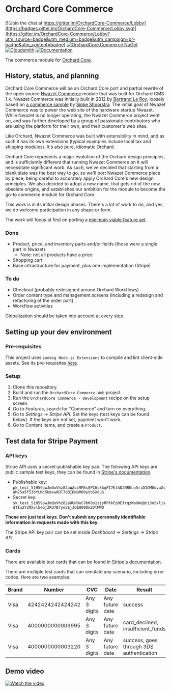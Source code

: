 # Orchard Core Commerce

[![Join the chat at https://gitter.im/OrchardCore-Commerce/Lobby](https://badges.gitter.im/OrchardCore-Commerce/Lobby.svg)](https://gitter.im/OrchardCore-Commerce/Lobby?utm_source=badge&utm_medium=badge&utm_campaign=pr-badge&utm_content=badge) [![OrchardCore.Commerce NuGet](https://img.shields.io/nuget/v/OrchardCore.Commerce?label=OrchardCore.Commerce)](https://www.nuget.org/packages/OrchardCore.Commerce/) [![Cloudsmith](https://api-prd.cloudsmith.io/badges/version/orchardcore/commerce/nuget/OrchardCore.Commerce/latest/x/?render=true&badge_token=gAAAAABey9hKFD_C-ZIpLvayS3HDsIjIorQluDs53KjIdlxoDz6Ntt1TzvMNJp7a_UWvQbsfN5nS7_0IbxCyqHZsjhmZP6cBkKforo-NqwrH5-E6QCrJ3D8%3D)](https://cloudsmith.io/~orchardcore/repos/commerce/packages/detail/nuget/OrchardCore.Commerce/latest/)
[![Documentation](https://readthedocs.org/projects/orchardcorecommerce/badge/)](https://commerce.orchardcore.net/)

The commerce module for [Orchard Core](https://github.com/OrchardCMS/OrchardCore).

## History, status, and planning

Orchard Core Commerce will be an Orchard Core port and partial rewrite of the open source [Nwazet Commerce](https://github.com/bleroy/Nwazet.Commerce) module that was built for Orchard CMS 1.x. Nwazet Commerce was initially built in 2012 by [Bertrand Le Roy](https://github.com/bleroy), loosely based on [a commerce sample](http://www.ideliverable.com/blog/writing-an-orchard-webshop-module-from-scratch-part-1) by [Sipke Shoorstra](https://github.com/sfmskywalker). The initial goal of Nwazet Commerce was to power the web site of the hardware startup Nwazet. While Nwazet is no longer operating, the Nwazet Commerce project went on, and was further developed by a group of passionate contributors who are using the platform for their own, and their customer's web sites.

Like Orchard, Nwazet Commerce was built with extensibility in mind, and as such it has its own extensions (typical examples include local tax and shipping modules). It's also pure, idiomatic Orchard.

Orchard Core represents a major evolution of the Orchard design principles, and is sufficiently different that running Nwazet Commerce on it will necessitate significant work. As such, we've decided that starting from a blank slate was the best way to go, so we'll port Nwazet Commerce piece by piece, being careful to accurately apply Orchard Core's new design principles. We also decided to adopt a new name, that gets rid of the now obsolete origins, and establishes our ambition for the module to become the go-to commerce module for Orchard Core.

This work is in its initial design phases. There's a lot of work to do, and yes, we do welcome participation in any shape or form.

The work will focus at first on porting a [minimum viable feature set](https://github.com/OrchardCMS/OrchardCore.Commerce/issues/3).

### Done

- Product, price, and inventory parts and/or fields (those were a single part in Nwazet)
  - Note: not all products have a price
- Shopping cart
- Base infrastructure for payment, plus one implementation (Stripe)

### To do

- Checkout (probably redesigned around Orchard Workflows)
- Order content type and management screens (including a redesign and refactoring of the order part)
- Workflow activities

Globalization should be taken into account at every step.

## Setting up your dev environment

### Pre-requisites

This project uses `Lombiq Node.js Extensions` to compile and lint client-side assets. See its pre-requisites [here](https://github.com/Lombiq/NodeJs-Extensions/tree/dev#pre-requisites).

### Setup

1. Clone this repository.
2. Build and run the `OrchardCore.Commerce.Web` project.
3. Run the `OrchardCore Commerce - Development` recipe on the setup screen.
4. Go to _Features_, search for “Commerce” and turn on everything.
5. Go to _Settings_ → _Stripe API_. Set the keys (test keys can be found below). If the keys are not set, payment won't work.
6. Go to Content Items, and create a `Product`.

## Test data for Stripe Payment

### API keys

Stripe API uses a secret-publishable key pair. The following API keys are public sample test keys, they can be found in [Stripe's documentation](https://stripe.com/docs/keys#obtain-api-keys).

- Publishable key: `pk_test_51H59owJmQoVhz82aWAoi9M5s8PC6sSAqFI7KfAD2NRKun5riDIOM0dvu2caM25a5f5JbYLMc5Umxw8Dl7dBIDNwM00yVbSX8uS`
- Secret key: `sk_test_51H59owJmQoVhz82aOUNOuCVbK0u1zjyRFKkFp9EfrqzWaUWqQni3oSxljsdTIu2YZ9XvlbeGjZRU7B7ye2EjJQE000Dm2DtMWD`

**These are just test keys. Don’t submit any personally identifiable information in requests made with this key.**

The Stripe API key pair can be set inside _Dashboard → Settings → Stripe API_.

### Cards

There are available test cards that can be found in [Stripe's documentation](https://stripe.com/docs/testing).

There are multiple test cards that can simulate any scenario, including error codes. Here are two examples:

| Brand |      Number      |      CVC     |       Date      |                  Result                  |
| ----- | ---------------- | ------------ | --------------- | ---------------------------------------- |
| Visa  | 4242424242424242 | Any 3 digits | Any future date | success                                  |
| Visa  | 4000000000009995 | Any 3 digits | Any future date | card_declined, insufficient_funds        |
| Visa  | 4000000000003220 | Any 3 digits | Any future date | success, goes through 3DS authentication |

## Demo video

[![Watch the video](https://img.youtube.com/vi/EVvwS1UaIk4/maxresdefault.jpg)](https://youtu.be/EVvwS1UaIk4)
